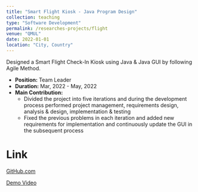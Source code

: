 ```yaml
---
title: "Smart Flight Kiosk - Java Program Design"
collection: teaching
type: "Software Development"
permalink: /researches-projects/flight
venue: "QMUL"
date: 2022-01-01
location: "City, Country"
---
```


Designed a Smart Flight Check-In Kiosk using Java & Java GUI by following Agile Method.

* **Position:** Team Leader
* **Duration:** Mar, 2022 - May, 2022
* **Main Contribution:**
  * Divided the project into five iterations and during the development process performed project management, requirements design, analysis & design, implementation & testing 
  * Fixed the previous problems in each iteration and added new requirements for implementation and continuously update the GUI in the subsequent process 



Link
======
[GitHub.com](https://github.com/login4869/2022G39/tree/main)

[Demo Video](https://kaf.qmplus.qmul.ac.uk/browseandembed/index/media-redirect/entryid/1_1tg0a5su/)



